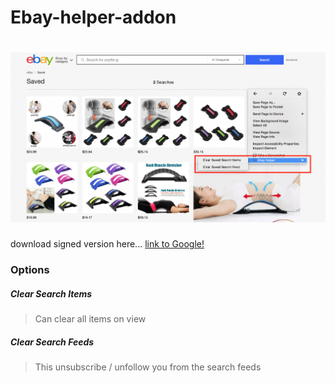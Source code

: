 # Ebay-helper-addon
# ![image info](./images/preview-addon.png)

download signed version here... [link to Google!](https://www.dropbox.com/s/mvcaq1ts3byqo4b/ebay_helper-1.0-an%2Bfx.xpi?dl=1)

### Options

##### Clear Search Items

> Can clear all items on view
##### Clear Search Feeds

> This unsubscribe / unfollow you from the search feeds 
